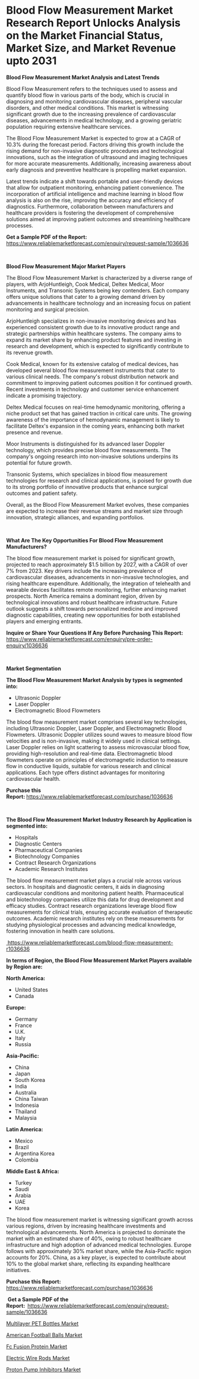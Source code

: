 <p><h1>Blood Flow Measurement Market Research Report Unlocks Analysis on the Market Financial Status, Market Size, and Market Revenue upto 2031</h1></p><p><strong>Blood Flow Measurement Market Analysis and Latest Trends</strong></p>
<p><p>Blood Flow Measurement refers to the techniques used to assess and quantify blood flow in various parts of the body, which is crucial in diagnosing and monitoring cardiovascular diseases, peripheral vascular disorders, and other medical conditions. This market is witnessing significant growth due to the increasing prevalence of cardiovascular diseases, advancements in medical technology, and a growing geriatric population requiring extensive healthcare services.</p><p>The Blood Flow Measurement Market is expected to grow at a CAGR of 10.3% during the forecast period. Factors driving this growth include the rising demand for non-invasive diagnostic procedures and technological innovations, such as the integration of ultrasound and imaging techniques for more accurate measurements. Additionally, increasing awareness about early diagnosis and preventive healthcare is propelling market expansion.</p><p>Latest trends indicate a shift towards portable and user-friendly devices that allow for outpatient monitoring, enhancing patient convenience. The incorporation of artificial intelligence and machine learning in blood flow analysis is also on the rise, improving the accuracy and efficiency of diagnostics. Furthermore, collaboration between manufacturers and healthcare providers is fostering the development of comprehensive solutions aimed at improving patient outcomes and streamlining healthcare processes.</p></p>
<p><strong>Get a Sample PDF of the Report:&nbsp;</strong> <a href="https://www.reliablemarketforecast.com/enquiry/request-sample/1036636?utm_campaign=1169&utm_medium=2&utm_source=Github&utm_content=ia&utm_term=04122024&utm_id=blood-flow-measurement">https://www.reliablemarketforecast.com/enquiry/request-sample/1036636</a></p>
<p>&nbsp;</p>
<p><strong>Blood Flow Measurement Major Market Players</strong></p>
<p><p>The Blood Flow Measurement Market is characterized by a diverse range of players, with ArjoHuntleigh, Cook Medical, Deltex Medical, Moor Instruments, and Transonic Systems being key contenders. Each company offers unique solutions that cater to a growing demand driven by advancements in healthcare technology and an increasing focus on patient monitoring and surgical precision.</p><p>ArjoHuntleigh specializes in non-invasive monitoring devices and has experienced consistent growth due to its innovative product range and strategic partnerships within healthcare systems. The company aims to expand its market share by enhancing product features and investing in research and development, which is expected to significantly contribute to its revenue growth.</p><p>Cook Medical, known for its extensive catalog of medical devices, has developed several blood flow measurement instruments that cater to various clinical needs. The company's robust distribution network and commitment to improving patient outcomes position it for continued growth. Recent investments in technology and customer service enhancement indicate a promising trajectory.</p><p>Deltex Medical focuses on real-time hemodynamic monitoring, offering a niche product set that has gained traction in critical care units. The growing awareness of the importance of hemodynamic management is likely to facilitate Deltex's expansion in the coming years, enhancing both market presence and revenue.</p><p>Moor Instruments is distinguished for its advanced laser Doppler technology, which provides precise blood flow measurements. The company's ongoing research into non-invasive solutions underpins its potential for future growth.</p><p>Transonic Systems, which specializes in blood flow measurement technologies for research and clinical applications, is poised for growth due to its strong portfolio of innovative products that enhance surgical outcomes and patient safety.</p><p>Overall, as the Blood Flow Measurement Market evolves, these companies are expected to increase their revenue streams and market size through innovation, strategic alliances, and expanding portfolios.</p></p>
<p>&nbsp;</p>
<p><strong>What Are The Key Opportunities For Blood Flow Measurement Manufacturers?</strong></p>
<p><p>The blood flow measurement market is poised for significant growth, projected to reach approximately $1.5 billion by 2027, with a CAGR of over 7% from 2023. Key drivers include the increasing prevalence of cardiovascular diseases, advancements in non-invasive technologies, and rising healthcare expenditure. Additionally, the integration of telehealth and wearable devices facilitates remote monitoring, further enhancing market prospects. North America remains a dominant region, driven by technological innovations and robust healthcare infrastructure. Future outlook suggests a shift towards personalized medicine and improved diagnostic capabilities, creating new opportunities for both established players and emerging entrants.</p></p>
<p><strong>Inquire or Share Your Questions If Any Before Purchasing This Report:</strong> <a href="https://www.reliablemarketforecast.com/enquiry/pre-order-enquiry/1036636?utm_campaign=1169&utm_medium=2&utm_source=Github&utm_content=ia&utm_term=04122024&utm_id=blood-flow-measurement">https://www.reliablemarketforecast.com/enquiry/pre-order-enquiry/1036636</a></p>
<p>&nbsp;</p>
<p><strong>Market Segmentation</strong></p>
<p><strong>The Blood Flow Measurement Market Analysis by types is segmented into:</strong></p>
<p><ul><li>Ultrasonic Doppler</li><li>Laser Doppler</li><li>Electromagnetic Blood Flowmeters</li></ul></p>
<p><p>The blood flow measurement market comprises several key technologies, including Ultrasonic Doppler, Laser Doppler, and Electromagnetic Blood Flowmeters. Ultrasonic Doppler utilizes sound waves to measure blood flow velocities and is non-invasive, making it widely used in clinical settings. Laser Doppler relies on light scattering to assess microvascular blood flow, providing high-resolution and real-time data. Electromagnetic blood flowmeters operate on principles of electromagnetic induction to measure flow in conductive liquids, suitable for various research and clinical applications. Each type offers distinct advantages for monitoring cardiovascular health.</p></p>
<p><strong>Purchase this Report:&nbsp;</strong><a href="https://www.reliablemarketforecast.com/purchase/1036636?utm_campaign=1169&utm_medium=2&utm_source=Github&utm_content=ia&utm_term=04122024&utm_id=blood-flow-measurement">https://www.reliablemarketforecast.com/purchase/1036636</a></p>
<p>&nbsp;</p>
<p><strong>The Blood Flow Measurement Market Industry Research by Application is segmented into:</strong></p>
<p><ul><li>Hospitals</li><li>Diagnostic Centers</li><li>Pharmaceutical Companies</li><li>Biotechnology Companies</li><li>Contract Research Organizations</li><li>Academic Research Institutes</li></ul></p>
<p><p>The blood flow measurement market plays a crucial role across various sectors. In hospitals and diagnostic centers, it aids in diagnosing cardiovascular conditions and monitoring patient health. Pharmaceutical and biotechnology companies utilize this data for drug development and efficacy studies. Contract research organizations leverage blood flow measurements for clinical trials, ensuring accurate evaluation of therapeutic outcomes. Academic research institutes rely on these measurements for studying physiological processes and advancing medical knowledge, fostering innovation in health care solutions.</p></p>
<p><a href="https://www.reliablemarketforecast.com/blood-flow-measurement-r1036636?utm_campaign=1169&utm_medium=2&utm_source=Github&utm_content=ia&utm_term=04122024&utm_id=blood-flow-measurement">&nbsp;https://www.reliablemarketforecast.com/blood-flow-measurement-r1036636</a></p>
<p><strong>In terms of Region, the Blood Flow Measurement Market Players available by Region are:</strong></p>
<p>
    <p> <strong> North America: </strong>
        <ul>
            <li>United States</li>
            <li>Canada</li>
        </ul>
        </p> 
    <p> <strong> Europe: </strong>
        <ul>
            <li>Germany</li>
            <li>France</li>
            <li>U.K.</li>
            <li>Italy</li>
            <li>Russia</li>
        </ul>
        </p> 
    <p> <strong> Asia-Pacific: </strong>
        <ul>
            <li>China</li>
            <li>Japan</li>
            <li>South Korea</li>
            <li>India</li>
            <li>Australia</li>
            <li>China Taiwan</li>
            <li>Indonesia</li>
            <li>Thailand</li>
            <li>Malaysia</li>
        </ul>
        </p> 
    <p> <strong> Latin America: </strong>
        <ul>
            <li>Mexico</li>
            <li>Brazil</li>
            <li>Argentina Korea</li>
            <li>Colombia</li>
        </ul>
        </p> 
    <p> <strong> Middle East & Africa: </strong>
        <ul>
            <li>Turkey</li>
            <li>Saudi</li>
            <li>Arabia</li>
            <li>UAE</li>
            <li>Korea</li>
        </ul>
    </p>
    </p>
<p><p>The blood flow measurement market is witnessing significant growth across various regions, driven by increasing healthcare investments and technological advancements. North America is projected to dominate the market with an estimated share of 40%, owing to robust healthcare infrastructure and high adoption of advanced medical technologies. Europe follows with approximately 30% market share, while the Asia-Pacific region accounts for 20%. China, as a key player, is expected to contribute about 10% to the global market share, reflecting its expanding healthcare initiatives.</p></p>
<p><strong>Purchase this Report: </strong><a href="https://www.reliablemarketforecast.com/purchase/1036636?utm_campaign=1169&utm_medium=2&utm_source=Github&utm_content=ia&utm_term=04122024&utm_id=blood-flow-measurement">https://www.reliablemarketforecast.com/purchase/1036636</a></p>
<p>&nbsp;<strong>Get a Sample PDF of the Report:&nbsp;&nbsp;</strong><a href="https://www.reliablemarketforecast.com/enquiry/request-sample/1036636?utm_campaign=1169&utm_medium=2&utm_source=Github&utm_content=ia&utm_term=04122024&utm_id=blood-flow-measurement">https://www.reliablemarketforecast.com/enquiry/request-sample/1036636</a></p>
<p><strong></strong></p>
<p><p><a href="https://www.linkedin.com/pulse/multilayer-pet-bottles-market-scopeexpected-see-significant-bnmbe?utm_campaign=1169&utm_medium=2&utm_source=Github&utm_content=ia&utm_term=04122024&utm_id=blood-flow-measurement">Multilayer PET Bottles Market</a></p><p><a href="https://issuu.com/reportprime-2/docs/american-football-balls-market-size-2030.pptx?utm_campaign=1169&utm_medium=2&utm_source=Github&utm_content=ia&utm_term=04122024&utm_id=blood-flow-measurement">American Football Balls Market</a></p><p><a href="https://www.linkedin.com/pulse/projected-growth-fc-fusion-protein-market-size-scope-ug1bf?utm_campaign=1169&utm_medium=2&utm_source=Github&utm_content=ia&utm_term=04122024&utm_id=blood-flow-measurement">Fc Fusion Protein Market</a></p><p><a href="https://issuu.com/reportprime-2/docs/electric-wire-rods-market-size-2030.pptx?utm_campaign=1169&utm_medium=2&utm_source=Github&utm_content=ia&utm_term=04122024&utm_id=blood-flow-measurement">Electric Wire Rods Market</a></p><p><a href="https://www.linkedin.com/pulse/proton-pump-inhibitors-market-global-insights-sales-trends-ice6f?utm_campaign=1169&utm_medium=2&utm_source=Github&utm_content=ia&utm_term=04122024&utm_id=blood-flow-measurement">Proton Pump Inhibitors Market</a></p></p>